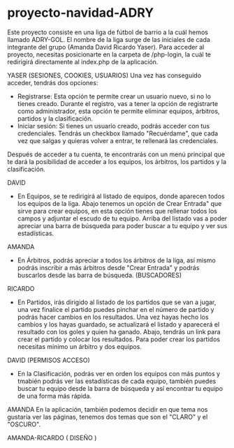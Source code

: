 # proyecto-navidad-ADRY

Este proyecto consiste en una liga de fútbol de barrio a la cuál hemos llamado ADRY-GOL. El nombre de la liga surge de las iniciales de cada integrante del grupo (Amanda David Ricardo Yaser). Para acceder al proyecto, necesitas posicionarte en la carpeta de /php-login, la cuál te redirigirá directamente al index.php de la aplicación.

YASER (SESIONES, COOKIES, USUARIOS)
Una vez has conseguido acceder, tendrás dos opciones:
  - Registrarse: Esta opción te permite crear un usuario nuevo, si no lo tienes creado. Durante el registro, vas a tener la opción de registrarte como administrador, esta opción te permite eliminar equipos, árbitros, partidos y la clasificación.  
  - Iniciar sesión: Si tienes un usuario creado, podrás acceder con tus credenciales. Tendrás un checkbox llamado "Recuérdame", que cada vez que salgas y quieras volver a entrar, te rellenará las credenciales.
  
Después de acceder a tu cuenta, te encontrarás con un menú principal que te dará la posibilidad de acceder a los equipos, los árbitros, los partidos y la clasificación. 

DAVID
  - En Equipos, se te redirigirá al listado de equipos, donde aparecen todos los equipos de la liga. Abajo tenemos un opción de Crear Entrada" que sirve para crear equipos, en esta opción tienes que rellenar todos los campos y adjuntar el escudo de tu equipo. Arriba del listado vas a poder apreciar una barra de búsqueda para poder buscar a tu equipo y ver sus estadísticas.

AMANDA
  - En Árbitros, podrás apreciar a todos los árbitros de la liga, así mismo podrás inscribir a más árbitros desde "Crear Entrada" y podrás buscarlos desde las barra de búsqueda. (BUSCADORES)

RICARDO
  - En Partidos, irás dirigido al listado de los partidos que se van a jugar, una vez finalice el partido puedes pinchar en el número de partido y podrás hacer cambios en los resultados. Una vez hayas hecho los cambios y los hayas guardado, se actualizará el listado y aparecerá el resultado con los goles y quien ha ganado. Abajo, tendrás un link para crear el partido y colocar los resultados. Para poder crear los partidos necesitas mínimo un árbitro y dos equipos.

DAVID (PERMISOS ACCESO)
  - En la Clasificación, podrás ver en orden los equipos con más puntos y tmabién podrás ver las estadísticas de cada equipo, también puedes buscar tu equipo desde la barra de búsqueda y así encontrar tu equipo de una forma más rápida.

AMANDA
En la aplicación, también podemos decidir en que tema nos gustaría ver las páginas, tenemos dos temas que son el "CLARO" y el "OSCURO". 

AMANDA-RICARDO ( DISEÑO )
